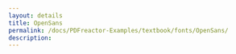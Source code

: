 ```yaml
---
layout: details
title: OpenSans
permalink: /docs/PDFreactor-Examples/textbook/fonts/OpenSans/
description: 
---
```





